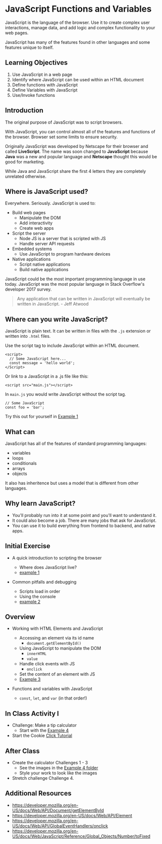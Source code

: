 # JavaScript Functions and Variables 

JavaScript is the language of the browser. Use it to create complex user interactions, manage data, and add logic and complex functionality to your web pages. 

JavaScript has many of the features found in other languages and some features unique to itself. 

## Learning Objectives

1. Use JavaScript in a web page
1. Identify where JavaScript can be used within an HTML document
1. Define functions with JavaScript 
1. Define Variables with JavaScript
1. Use/Invoke functions

## Introduction

The original purpose of JavaScript was to script browsers. 

With JavaScript, you can control almost all of the features and functions of the browser. 
Browser set some limits to ensure security. 

Originally JavaScript was developed by Netscape for their browser and called **LiveScript**. The name was soon changed to 
**JavaScript** because **Java** was a new and popular language and 
**Netscape** thought this would be good for marketing.

While Java and JavaScript share the first 4 letters they are completely unrelated otherwise. 

## Where is JavaScript used?

Everywhere. Seriously. JavaScript is used to: 

- Build web pages
  - Manipulate the DOM
  - Add interactivity
  - Create web apps 
- Script the server
  - Node JS is a server that is scripted with JS
  - Handle server API requests
- Embedded systems
  - Use JavaScript to program hardware devices
- Native applications
  - Script native applications 
  - Build native applications
  
JavaScript could be the most important programming language in use today. JavaScript was the most popular language in Stack Overflow's developer 2017 survey. 

> Any application that can be written in JavaScript will eventually be written in JavaScript. - Jeff Atwood

## Where can you write JavaScript? 

JavaScript is plain text. It can be written in files with 
the `.js` extension or written into `.html` files.

Use the script tag to include JavaScript within an HTML document. 

```
<script>
  // Some JavaScript here...
  const message = 'hello world';
</Script>
```

Or link to a JavaScript in a .js file like this: 

```
<script src="main.js"></script>
```

In `main.js` you would write JavaScript without the script tag. 

```
// Some JavaScript
const foo = 'bar';
```

Try this out for yourself in [Example 1](example-1)

## What can 

JavaScript has all of the features of standard programming 
languages:

- variables
- loops
- conditionals
- arrays
- objects

It also has inheritence but uses a model that is different from other languages. 

## Why learn JavaScript? 

- You'll probably run into it at some point and you'll want to understand it. 
- It could also become a job. There are many jobs that ask for JavaScript. 
- You can use it to build everything from frontend to backend, and native apps. 

## Initial Exercise

- A quick introduction to scripting the browser
  - Where does JavaScript live?
  - [example 1](example-1)
  
- Common pitfalls and debugging 
  - Scripts load in order
  - Using the console
  - [example 2](example-2)

## Overview 

- Working with HTML Elements and JavaScript
  - Accessing an element via its id name 
    - `document.getElementById()`
  - Using JavaScript to manipulate the DOM
    - `innerHTML`
    - `value`
  - Handle click events with JS
    - `onclick`
  - Set the content of an element with JS
  - [Example 3](example-3)
  
- Functions and variables with JavaScript
  - `const`, `let`, and `var` (in that order!)

## In Class Activity I

- Challenge: Make a tip calculator
  - Start with the [Example 4](example-4)
- Start the Cookie [Click Tutorial](https://www.makeschool.com/academy/track/cookie-clicker-clone)

## After Class

- Create the calculator Challenges 1 - 3
  - See the images in the [Example 4 folder](example-4)
  - Style your work to look like the images
- Stretch challenge Challenge 4. 

## Additional Resources

- https://developer.mozilla.org/en-US/docs/Web/API/Document/getElementById
- https://developer.mozilla.org/en-US/docs/Web/API/Element
- https://developer.mozilla.org/en-US/docs/Web/API/GlobalEventHandlers/onclick
- https://developer.mozilla.org/en-US/docs/Web/JavaScript/Reference/Global_Objects/Number/toFixed
